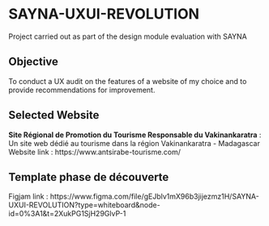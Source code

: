 # SAYNA-UXUI-REVOLUTION
Project carried out as part of the design module evaluation with SAYNA

<h2>Objective</h2>
To conduct a UX audit on the features of a website of my choice and to provide recommendations for improvement.


<h2>Selected Website</h2>
<strong>Site Régional de Promotion du Tourisme Responsable du Vakinankaratra</strong> :
Un site web dédié au tourisme dans la région Vakinankaratra - Madagascar <br>
Website link : https://www.antsirabe-tourisme.com/

<h2>Template phase de découverte</h2>
Figjam link : https://www.figma.com/file/gEJblv1mX96b3jijezmz1H/SAYNA-UXUI-REVOLUTION?type=whiteboard&node-id=0%3A1&t=2XukPG1SjH29GlvP-1
